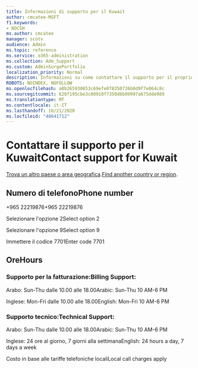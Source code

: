 ```yaml
---
title: Informazioni di supporto per il Kuwait
author: cmcatee-MSFT
f1.keywords:
- NOCSH
ms.author: cmcatee
manager: scotv
audience: Admin
ms.topic: reference
ms.service: o365-administration
ms.collection: Adm_Support
ms.custom: AdminSurgePortfolio
localization_priority: Normal
description: Informazioni su come contattare il supporto per il proprio paese o area geografica.
ROBOTS: NOINDEX, NOFOLLOW
ms.openlocfilehash: a0b265930653c69efe078350726b0d9f7e064c8c
ms.sourcegitcommit: 628f195cbe3c00910f7350d8b09997a675dde989
ms.translationtype: MT
ms.contentlocale: it-IT
ms.lasthandoff: 10/21/2020
ms.locfileid: "48641712"
---
```

# <a name="contact-support-for-kuwait"></a><span data-ttu-id="12107-103">Contattare il supporto per il Kuwait</span><span class="sxs-lookup"><span data-stu-id="12107-103">Contact support for Kuwait</span></span>

<span data-ttu-id="12107-104">[Trova un altro paese o area geografica](../contact-support-for-business-products.md).</span><span class="sxs-lookup"><span data-stu-id="12107-104">[Find another country or region](../contact-support-for-business-products.md).</span></span>

## <a name="phone-number"></a><span data-ttu-id="12107-105">Numero di telefono</span><span class="sxs-lookup"><span data-stu-id="12107-105">Phone number</span></span>
<span data-ttu-id="12107-106">+965 22219876</span><span class="sxs-lookup"><span data-stu-id="12107-106">+965 22219876</span></span>

<span data-ttu-id="12107-107">Selezionare l'opzione 2</span><span class="sxs-lookup"><span data-stu-id="12107-107">Select option 2</span></span>

<span data-ttu-id="12107-108">Selezionare l'opzione 9</span><span class="sxs-lookup"><span data-stu-id="12107-108">Select option 9</span></span>

<span data-ttu-id="12107-109">Immettere il codice 7701</span><span class="sxs-lookup"><span data-stu-id="12107-109">Enter code 7701</span></span>

## <a name="hours"></a><span data-ttu-id="12107-110">Ore</span><span class="sxs-lookup"><span data-stu-id="12107-110">Hours</span></span>
### <a name="billing-support"></a><span data-ttu-id="12107-111">Supporto per la fatturazione:</span><span class="sxs-lookup"><span data-stu-id="12107-111">Billing Support:</span></span>

<span data-ttu-id="12107-112">Arabo: Sun-Thu dalle 10.00 alle 18.00</span><span class="sxs-lookup"><span data-stu-id="12107-112">Arabic: Sun-Thu 10 AM-6 PM</span></span>

<span data-ttu-id="12107-113">Inglese: Mon-Fri dalle 10.00 alle 18.00</span><span class="sxs-lookup"><span data-stu-id="12107-113">English: Mon-Fri 10 AM-6 PM</span></span>

### <a name="technical-support"></a><span data-ttu-id="12107-114">Supporto tecnico:</span><span class="sxs-lookup"><span data-stu-id="12107-114">Technical Support:</span></span>

<span data-ttu-id="12107-115">Arabo: Sun-Thu dalle 10.00 alle 18.00</span><span class="sxs-lookup"><span data-stu-id="12107-115">Arabic: Sun-Thu 10 AM-6 PM</span></span>

<span data-ttu-id="12107-116">Inglese: 24 ore al giorno, 7 giorni alla settimana</span><span class="sxs-lookup"><span data-stu-id="12107-116">English: 24 hours a day, 7 days a week</span></span>

<span data-ttu-id="12107-117">Costo in base alle tariffe telefoniche locali</span><span class="sxs-lookup"><span data-stu-id="12107-117">Local call charges apply</span></span>
